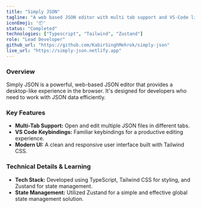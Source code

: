 ```yaml
---
title: "Simply JSON"
tagline: "A web based JSON editor with multi tab support and VS-Code like key bindings"
iconEmoji: '📦'
status: "Completed"
technologies: ["Typescript", "Tailwind", "Zustand"]
role: "Lead Developer"
github_url: "https://github.com/KabirSinghMehrok/simply-json"
live_url: "https://simply-json.netlify.app"
---
```


### Overview
Simply JSON is a powerful, web-based JSON editor that provides a desktop-like experience in the browser. It's designed for developers who need to work with JSON data efficiently.

### Key Features
- **Multi-Tab Support:** Open and edit multiple JSON files in different tabs.
- **VS Code Keybindings:** Familiar keybindings for a productive editing experience.
- **Modern UI:** A clean and responsive user interface built with Tailwind CSS.

### Technical Details & Learning
- **Tech Stack:** Developed using TypeScript, Tailwind CSS for styling, and Zustand for state management.
- **State Management:** Utilized Zustand for a simple and effective global state management solution.